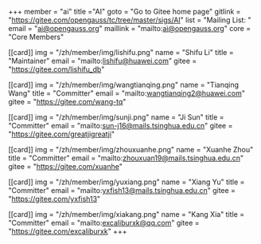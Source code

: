 +++
member = "ai"
title ="AI"
goto = "Go to Gitee home page"
gitlink = "https://gitee.com/opengauss/tc/tree/master/sigs/AI"
list = "Mailing List: "
email = "ai@opengauss.org"
maillink = "mailto:ai@opengauss.org"
core = "Core Members"


[[card]]
img = "/zh/member/img/lishifu.png"
name = "Shifu Li"
title = "Maintainer"
email = "mailto:lishifu@huawei.com"
gitee = "https://gitee.com/lishifu_db"

[[card]]
img = "/zh/member/img/wangtianqing.png"
name = "Tianqing Wang"
title = "Committer"
email = "mailto:wangtianqing2@huawei.com"
gitee = "https://gitee.com/wang-tq"

[[card]]
img = "/zh/member/img/sunji.png"
name = "Ji Sun"
title = "Committer"
email = "mailto:sun-j16@mails.tsinghua.edu.cn"
gitee = "https://gitee.com/greatjigreatji"

[[card]]
img = "/zh/member/img/zhouxuanhe.png"
name = "Xuanhe Zhou"
title = "Committer"
email = "mailto:zhouxuan19@mails.tsinghua.edu.cn"
gitee = "https://gitee.com/xuanhe"

[[card]]
img = "/zh/member/img/yuxiang.png"
name = "Xiang Yu"
title = "Committer"
email = "mailto:yxfish13@mails.tsinghua.edu.cn"
gitee = "https://gitee.com/yxfish13"

[[card]]
img = "/zh/member/img/xiakang.png"
name = "Kang Xia"
title = "Committer"
email = "mailto:excaliburxk@qq.com"
gitee = "https://gitee.com/excaliburxk"
+++